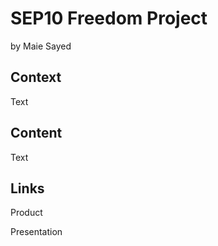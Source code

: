 # SEP10 Freedom Project
by Maie Sayed

## Context
Text

## Content
Text

## Links

Product


Presentation

